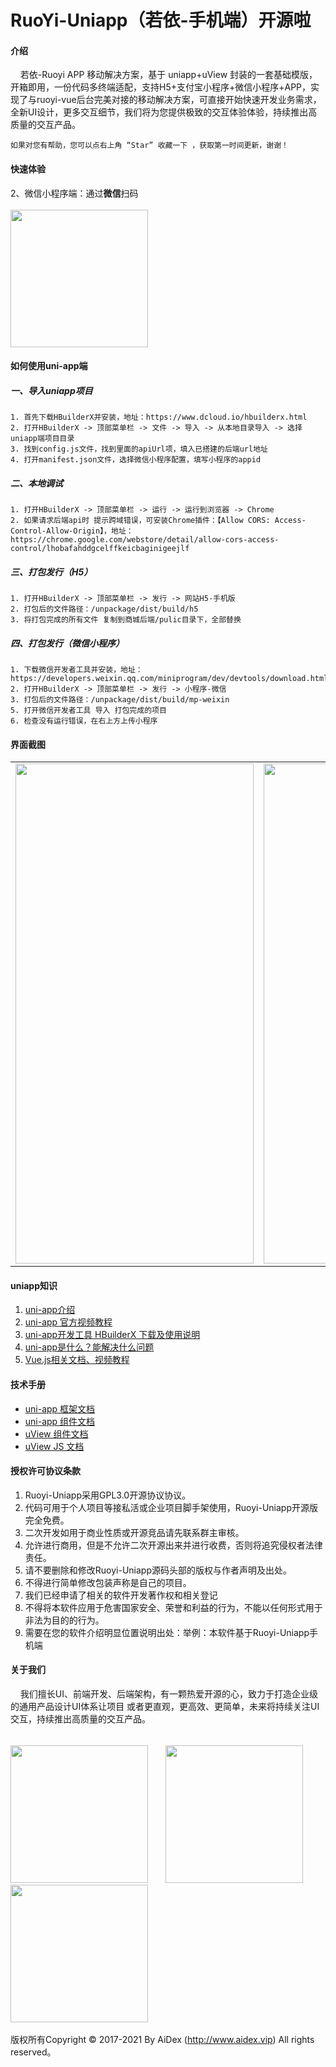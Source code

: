 # RuoYi-Uniapp（若依-手机端）开源啦

#### 介绍
&nbsp; &nbsp; 若依-Ruoyi APP 移动解决方案，基于 uniapp+uView 封装的一套基础模版，开箱即用，一份代码多终端适配，支持H5+支付宝小程序+微信小程序+APP，实现了与ruoyi-vue后台完美对接的移动解决方案，可直接开始快速开发业务需求，全新UI设计，更多交互细节，我们将为您提供极致的交互体验体验，持续推出高质量的交互产品。

    如果对您有帮助，您可以点右上角 “Star” 收藏一下 ，获取第一时间更新，谢谢！

#### 快速体验

2、微信小程序端：通过**微信**扫码<br><br>
<img src="https://jeesite.com/assets/images/wx_app.jpg" width="220" height="220" >

#### 如何使用uni-app端

##### 一、导入uniapp项目

    1. 首先下载HBuilderX并安装，地址：https://www.dcloud.io/hbuilderx.html
    2. 打开HBuilderX -> 顶部菜单栏 -> 文件 -> 导入 -> 从本地目录导入 -> 选择uniapp端项目目录
    3. 找到config.js文件，找到里面的apiUrl项，填入已搭建的后端url地址
    4. 打开manifest.json文件，选择微信小程序配置，填写小程序的appid

##### 二、本地调试

    1. 打开HBuilderX -> 顶部菜单栏 -> 运行 -> 运行到浏览器 -> Chrome
    2. 如果请求后端api时 提示跨域错误，可安装Chrome插件：【Allow CORS: Access-Control-Allow-Origin】，地址：https://chrome.google.com/webstore/detail/allow-cors-access-control/lhobafahddgcelffkeicbaginigeejlf

##### 三、打包发行（H5）

    1. 打开HBuilderX -> 顶部菜单栏 -> 发行 -> 网站H5-手机版
    2. 打包后的文件路径：/unpackage/dist/build/h5
    3. 将打包完成的所有文件 复制到商城后端/pulic目录下，全部替换

##### 四、打包发行（微信小程序）

    1. 下载微信开发者工具并安装，地址：https://developers.weixin.qq.com/miniprogram/dev/devtools/download.html
    2. 打开HBuilderX -> 顶部菜单栏 -> 发行 -> 小程序-微信
    3. 打包后的文件路径：/unpackage/dist/build/mp-weixin
    5. 打开微信开发者工具 导入 打包完成的项目
    6. 检查没有运行错误，在右上方上传小程序

#### 界面截图


<table>
    <tr>
        <td><img src="https://images.gitee.com/uploads/images/2021/1112/184344_b519b98b_9700683.png" width="381" height="800"/></td>
        <td><img src="https://images.gitee.com/uploads/images/2021/1112/184344_b519b98b_9700683.png" width="381" height="800"/></td>
        <td><img src="https://images.gitee.com/uploads/images/2021/1112/184344_b519b98b_9700683.png" width="381" height="800"/></td>
    </tr>
    
</table>

#### uniapp知识

1. <a href="https://uniapp.dcloud.io/README" target="blank">uni-app介绍</a>
2. <a href="https://ke.qq.com/course/3169971" target="blank">uni-app 官方视频教程</a>
3. <a href="https://www.dcloud.io/hbuilderx.html" target="blank">uni-app开发工具 HBuilderX 下载及使用说明</a>
4. <a href="http://ask.dcloud.net.cn/article/35657" target="blank">uni-app是什么？能解决什么问题</a>
5. <a href="https://uniapp.dcloud.io/vue-basics" target="blank">Vue.js相关文档、视频教程</a>

#### 技术手册

* <a href="https://uniapp.dcloud.io/collocation/pages" target="blank">uni-app 框架文档</a>
* <a href="https://uniapp.dcloud.io/component/README" target="blank">uni-app 组件文档</a>
* <a href="https://uviewui.com/components/intro.html" target="blank">uView 组件文档</a>
* <a href="https://uviewui.com/js/intro.html" target="blank">uView JS 文档</a>

#### 授权许可协议条款

1. Ruoyi-Uniapp采用GPL3.0开源协议协议。
2. 代码可用于个人项目等接私活或企业项目脚手架使用，Ruoyi-Uniapp开源版完全免费。
3. 二次开发如用于商业性质或开源竞品请先联系群主审核。
4. 允许进行商用，但是不允许二次开源出来并进行收费，否则将追究侵权者法律责任。
5. 请不要删除和修改Ruoyi-Uniapp源码头部的版权与作者声明及出处。
6. 不得进行简单修改包装声称是自己的项目。
7. 我们已经申请了相关的软件开发著作权和相关登记
8. 不得将本软件应用于危害国家安全、荣誉和利益的行为，不能以任何形式用于非法为目的的行为。
6. 需要在您的软件介绍明显位置说明出处：举例：本软件基于Ruoyi-Uniapp手机端

#### 关于我们

&nbsp; &nbsp; 我们擅长UI、前端开发、后端架构，有一颗热爱开源的心，致力于打造企业级的通用产品设计UI体系让项目
或者更直观，更高效、更简单，未来将持续关注UI交互，持续推出高质量的交互产品。
######
<img src="https://images.gitee.com/uploads/images/2021/1112/114326_5eb079c2_9700683.jpeg" width="220" height="220" >&nbsp; &nbsp; &nbsp;&nbsp;
<img src="https://images.gitee.com/uploads/images/2021/1112/114207_bb1bac92_9700683.jpeg" width="220" height="220" >&nbsp; &nbsp; &nbsp;&nbsp; 
<img src="https://images.gitee.com/uploads/images/2021/1112/115039_4903466b_9700683.png" width="220" height="220" >&nbsp; &nbsp; &nbsp;&nbsp;

版权所有Copyright © 2017-2021 By AiDex (http://www.aidex.vip) All rights reserved。
